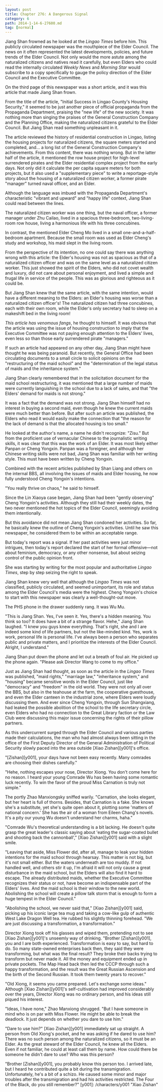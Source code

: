 ```yaml
---
layout: post
title: Chapter 276: A Dangerous Signal
category: 6
path: 2014-1-14-6-27600.md
tag: [normal]
---
```


Jiang Shan frowned as he looked at the *Lingao Times* before him. This publicly circulated newspaper was the mouthpiece of the Elder Council. The news on it often represented the latest developments, policies, and future trends of the Elder Council. Not only would the more astute among the naturalized citizens and natives read it carefully, but even Elders who could read the internally circulated *Weekly News* and *Morning Star* would subscribe to a copy specifically to gauge the policy direction of the Elder Council and the Executive Committee.

On the third page of this newspaper was a short article, and it was this article that made Jiang Shan frown.

From the title of the article, "Initial Success in Lingao County's Housing Security," it seemed to be just another piece of official propaganda from the Propaganda Department, praising the "new life" of the new society. It was nothing more than singing the praises of the General Construction Company and the Planning Office, making the naturalized citizens grateful to the Elder Council. But Jiang Shan read something unpleasant in it.

The article reviewed the history of residential construction in Lingao, listing the housing projects for naturalized citizens, the square meters started and completed, and... a long list of the General Construction Company's achievements. From this content, there was nothing wrong. But in the latter half of the article, it mentioned the row house project for high-level surrendered pirates and the Elder residential complex project from the early days. Not only did it calculate the per capita square meters for both projects, but it also used a "supplementary piece" to write a reportage-style story about the housing of a naturalized citizen worker, a former pirate "manager" turned naval officer, and an Elder.

Although the language was imbued with the Propaganda Department's characteristic "vibrant and upward" and "happy life" context, Jiang Shan could read between the lines.

The naturalized citizen worker was one thing, but the naval officer, a former manager under Zhu Cailao, lived in a spacious three-bedroom, two-living-room row house, living a harmonious life with his three concubines.

In contrast, the mentioned Elder Cheng Mo lived in a small one-and-a-half-bedroom apartment. Because the small room was used as Elder Cheng's study and workshop, his maid slept in the living room.

From the perspective of its intention, no one could say there was anything wrong with this article: the Elder's housing was not as spacious as that of a naturalized citizen officer and was on the same level as a naturalized citizen worker. This just showed the spirit of the Elders, who did not covet wealth and luxury, did not care about personal enjoyment, and lived a simple and frugal life in service of the people. This was as glorious and righteous as it could be.

But Jiang Shan knew that the same article, with the same intention, would have a different meaning to the Elders: an Elder's housing was worse than a naturalized citizen officer's! The naturalized citizen had three concubines, each with their own room, while the Elder's only secretary had to sleep on a makeshift bed in the living room!

*This article has venomous fangs*, he thought to himself. It was obvious that the article was using the issue of housing construction to imply that the Executive Committee was not paying enough attention to the Elders' lives, even less so than those early surrendered pirate "managers."

If such an article had appeared on any other day, Jiang Shan might have thought he was being paranoid. But recently, the General Office had been circulating documents to a small circle to solicit opinions on the "restructuring of the maid school" and the "determination of the legal status of maids and the inheritance system."

Jiang Shan clearly remembered that in the solicitation document for the maid school restructuring, it was mentioned that a large number of maids were currently languishing in the school due to a lack of sales, and that "the Elders' demand for maids is not strong."

It was a fact that the demand was not strong. Jiang Shan himself had no interest in buying a second maid, even though he knew the current maids were much better than before. But after such an article was published, the Elders who read it would easily make the connection that "the reason for the lack of demand is that the allocated housing is too small."

He looked at the author's name, a name he didn't recognize: "Zisu." But from the proficient use of vernacular Chinese to the journalistic writing skills, it was clear that this was the work of an Elder. It was most likely either Panpan or Cheng Yongxin. Panpan was a foreigner, and although her Chinese writing skills were not bad, Jiang Shan was familiar with her writing style. This must have been written by Cheng Yongxin.

Combined with the recent articles published by Shan Liang and others on the internal BBS, all involving the issues of maids and Elder housing, he now fully understood Cheng Yongxin's intentions.

"You really thrive on chaos," he said to himself.

Since the Lin Xiaoya case began, Jiang Shan had been "gently observing" Cheng Yongxin's activities. Although they still had their weekly dates, the two never mentioned the hot topics of the Elder Council, seemingly avoiding them intentionally.

But this avoidance did not mean Jiang Shan condoned her activities. So far, he basically knew the outline of Cheng Yongxin's activities. Until he saw this newspaper, he considered them to be within an acceptable range.

But today's report was a signal. If her past activities were just minor intrigues, then today's report declared the start of her formal offensive—not about feminism, democracy, or any other nonsense, but about seizing control of the public opinion front.

She was starting by writing for the most popular and authoritative *Lingao Times*, step by step seizing the right to speak.

Jiang Shan knew very well that although the *Lingao Times* was not classified, publicly circulated, and seemed unimportant, its role and status among the Elder Council's media were the highest. Cheng Yongxin's choice to start with this newspaper was clearly a well-thought-out move.

The PHS phone in the drawer suddenly rang. It was Wu Mu.

"This is Jiang Shan. Yes, I've seen it. Yes, there's a hidden meaning. You think so too? It does have a bit of a strange flavor. Hehe," Jiang Shan laughed. "I knew you guys knew everything. That's right, she and I are indeed some kind of life partners, but not the like-minded kind. Yes, work is work, personal life is personal life. I've always been a person who separates public and private matters, and I prioritize the interests of the Elder Council. Alright, I understand."

Jiang Shan put down the phone and let out a breath of foul air. He picked up the phone again. "Please ask Director Wang to come to my office."

Just as Jiang Shan had thought, as soon as the article in the *Lingao Times* was published, "maid rights," "marriage law," "inheritance system," and "housing" became sensitive words in the Elder Council, just like "democracy" and "freedom" in the old world. They were not only all over the BBS, but also in the teahouse at the farm, the cooperative guesthouse, and even the Elder canteen in the industrial zone, where Elders were loudly discussing them. And ever since Cheng Yongxin, through Sun Shangxiang, had leaked the possible abolition of the school to the life secretary circle, even Elders who had no connection to the Great Library faction or the Law Club were discussing this major issue concerning the rights of their pillow partners.

As this undercurrent surged through the Elder Council and various parties made their calculations, the man who had almost always been sitting in the office of the First Deputy Director of the General Administration of Political Security slowly paced into the area outside [Xiao Zishan][y001]'s office.

"[Zishan][y001], your days have not been easy recently. Many comrades are choosing their dishes carefully."

"Hehe, nothing escapes your nose, Director Xiong. You don't come here for no reason. I heard your young Comrade Wu has been having some romantic luck recently. To win the favor of the proud Miss Carnation is truly not simple."

The portly Zhao Manxiongsky sniffed warily. "Carnation, she looks elegant, but her heart is full of thorns. Besides, that Carnation is a fake. She knows she's a substitute, yet she's quite open about it, plotting some 'matters of national concern.' She has the air of a woman from Eileen Chang's novels. It's a pity our young Wu doesn't understand her charms, haha."

"Comrade Wu's theoretical understanding is a bit lacking. He doesn't quite grasp the great leader's classic saying about 'eating the sugar-coated bullet and shooting back the cannonball'," [Xiao Zishan][y001] said with a slight smile.

"Leaving that aside, Miss Flower did, after all, manage to leak your hidden intentions for the maid school through hearsay. This matter is not big, but it's not small either. But the waters underneath are too muddy. If not handled well, and others stir it up, I'm afraid it will not only cause a great disturbance in the maid school, but the Elders will also find it hard to escape. The already distributed maids, whether the Executive Committee recognizes their status or not, have become an indispensable part of the Elders' lives. And the maid school is their window to the new world. Abolishing the school will create a pillow talk storm that is enough to form a huge tempest in the Elder Council."

"Abolishing the school, we never said that," [Xiao Zishan][y001] said, picking up his iconic large tea mug and taking a cow-like gulp of authentic West Lake Dragon Well tea. He rubbed his slightly thinning forehead. "We are just discussing a transformation, a transformation."

Director Xiong took off his glasses and wiped them, pretending not to see [Xiao Zishan][y001]'s unseemly way of drinking. "Brother [Zishan][y001], you and I are both experienced. Transformation is easy to say, but hard to do. So many state-owned enterprises back then, they said they were transforming, but what was the final result? They broke their backs trying to transform but never made it. All the money and equipment ended up in private pockets. The Map Head back then led the CCCP through such a happy transformation, and the result was the Great Russian Ascension and the birth of the Second Russian. It took them twenty years to recover."

"Old Xiong, it seems you came prepared. Let's exchange some ideas." Although [Xiao Zishan][y001]'s self-cultivation had improved considerably over the years, Director Xiong was no ordinary person, and his ideas still piqued his interest.

"Ideas, I have none," Zhao Manxiong shrugged. "But I have someone in mind who is on par with Miss Flower. He might be able to break the deadlock. It just depends on whether you dare to use him."

"Dare to use him?" [Xiao Zishan][y001] immediately sat up straight. A person from Old Xiong's pocket, and he was asking if he dared to use him? There was no such person among the naturalized citizens, so it must be an Elder. As the great steward of the Elder Council, he knew all the Elders. Even if not familiar, he could at least call them by name. How could there be someone he didn't dare to use? Who was this person?

"Brother [Zishan][y001], you probably know this person too. I arrived late, but I heard he contributed quite a bit during the transmigration. Unfortunately, he's a bit of a schizo. He caused some minor and major troubles after the transmigration and had his activities restricted. The Four of the Black, do you still remember?"
[y001]: /characters/y001 "Xiao Zishan"